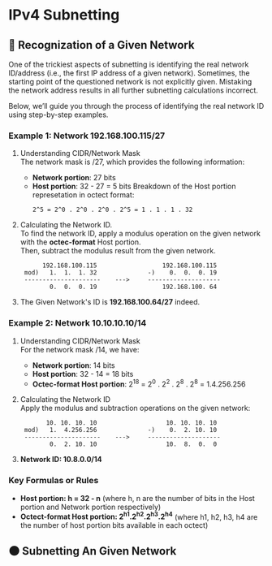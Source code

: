 # IPv4 Subnetting

## 🥅 Recognization of a Given Network
One of the trickiest aspects of subnetting is identifying the real network ID/address (i.e., the first IP address of a given network). Sometimes, the starting point of the questioned network is not explicitly given. Mistaking the network address results in all further subnetting calculations incorrect.

Below, we’ll guide you through the process of identifying the real network ID using step-by-step examples.

### Example 1: Network 192.168.100.115/27
1. Understanding CIDR/Network Mask  
   The network mask is /27, which provides the following information:
   - **Network portion**: 27 bits
   - **Host portion**: 32 - 27 = 5 bits
     Breakdown of the Host portion represetation in octect format:
     ```
     2^5 = 2^0 . 2^0 . 2^0 . 2^5 = 1 . 1 . 1 . 32
     ```
  
2. Calculating the Network ID.  
   To find the network ID, apply a modulus operation on the given network with the **octec-format** Host portion.  
   Then, subtract the modulus result from the given network.
     ```
           192.168.100.115                  192.168.100.115
      mod)   1.  1.  1. 32              -)    0.  0.  0. 19
      ---------------------    --->     -------------------- 
             0.  0.  0. 19                  192.168.100. 64
     ```
   
3. The Given Network's ID is **192.168.100.64/27** indeed.

### Example 2: Network 10.10.10.10/14
1. Understanding CIDR/Network Mask  
   For the network mask /14, we have:
   - **Network portion**: 14 bits
   - **Host portion**: 32 - 14 = 18 bits
   - **Octec-format Host portion**: 2<sup>18</sup> = 2<sup>0</sup> . 2<sup>2</sup> . 2<sup>8</sup> . 2<sup>8</sup> = 1.4.256.256

2. Calculating the Network ID  
   Apply the modulus and subtraction operations on the given network:
     ```
            10. 10. 10. 10                   10. 10. 10. 10
      mod)   1.  4.256.256              -)    0.  2. 10. 10
      ---------------------    --->     -------------------- 
             0.  2. 10. 10                   10.  8.  0.  0
     ```
3. **Network ID: 10.8.0.0/14**

### Key Formulas or Rules
- **Host portion: h = 32 - n** (where h, n are the number of bits in the Host portion and Network portion respectively)
- **Octect-format Host portion: 2<sup>h1</sup>.2<sup>h2</sup>.2<sup>h3</sup>.2<sup>h4</sup>** (where h1, h2, h3, h4 are the number of host portion bits available in each octect)
     
## 🌑 Subnetting An Given Network 
